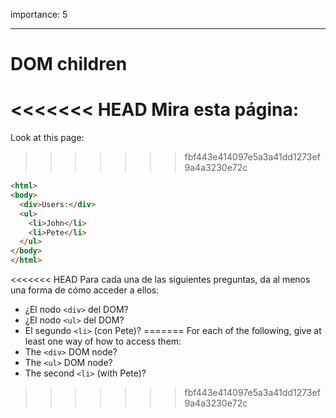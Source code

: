 importance: 5

---

# DOM children

<<<<<<< HEAD
Mira esta página:
=======
Look at this page:
>>>>>>> fbf443e414097e5a3a41dd1273ef9a4a3230e72c

```html
<html>
<body>
  <div>Users:</div>
  <ul>
    <li>John</li>
    <li>Pete</li>
  </ul>
</body>
</html>
```

<<<<<<< HEAD
Para cada una de las siguientes preguntas, da al menos una forma de cómo acceder a ellos:
- ¿El nodo `<div>` del DOM?
- ¿El nodo `<ul>` del DOM?
- El segundo `<li>` (con Pete)?
=======
For each of the following, give at least one way of how to access them:
- The `<div>` DOM node?
- The `<ul>` DOM node?
- The second `<li>` (with Pete)?
>>>>>>> fbf443e414097e5a3a41dd1273ef9a4a3230e72c
